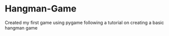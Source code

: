 # Hangman-Game
Created my first game using pygame following a tutorial on creating a basic hangman game
